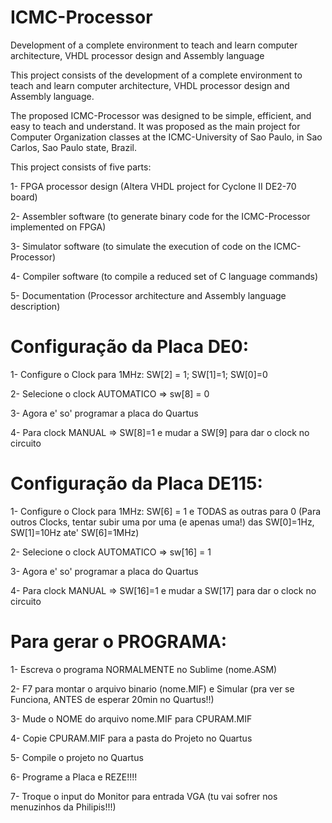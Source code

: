# ICMC-Processor
Development of a complete environment to teach and learn computer architecture, VHDL processor design and Assembly language

This project consists of the development of a complete environment to teach and learn computer architecture, VHDL processor design and Assembly language.

The proposed ICMC-Processor was designed to be simple, efficient, and easy to teach and understand. It was proposed as the main project for Computer Organization classes at the ICMC-University of Sao Paulo, in Sao Carlos, Sao Paulo state, Brazil.

This project consists of five parts:

1-	FPGA processor design (Altera VHDL project for Cyclone II DE2-70 board)

2-	Assembler software (to generate binary code for the ICMC-Processor implemented on FPGA)

3-	Simulator software (to simulate the execution of code on the ICMC-Processor)

4-	Compiler software (to compile a reduced set of  C language commands)

5-	Documentation (Processor architecture and Assembly language description)



# Configuração da Placa DE0:

1- Configure o Clock para 1MHz: SW[2] = 1; SW[1]=1; SW[0]=0

2- Selecione o clock AUTOMATICO => sw[8] = 0

3- Agora e' so' programar a placa do Quartus

4- Para clock MANUAL => SW[8]=1  e  mudar a SW[9] para dar o clock no circuito

# Configuração da Placa DE115:

1- Configure o Clock para 1MHz: SW[6] = 1   e TODAS as outras para 0 (Para outros Clocks, tentar subir uma por uma (e apenas uma!) das SW[0]=1Hz, SW[1]=10Hz  ate' SW[6]=1MHz)

2- Selecione o clock AUTOMATICO => sw[16] = 1

3- Agora e' so' programar a placa do Quartus

4- Para clock MANUAL => SW[16]=1  e  mudar a SW[17] para dar o clock no circuito

# Para gerar o PROGRAMA:

1- Escreva o programa NORMALMENTE no Sublime (nome.ASM)

2- F7 para montar o arquivo binario (nome.MIF) e Simular (pra ver se Funciona, ANTES de esperar 20min no Quartus!!)

3- Mude o NOME do arquivo nome.MIF para CPURAM.MIF

4- Copie CPURAM.MIF para a pasta do Projeto no Quartus

5- Compile o projeto no Quartus

6- Programe a Placa e REZE!!!!

7- Troque o  input do Monitor para entrada VGA (tu vai sofrer nos menuzinhos da Philipis!!!)






